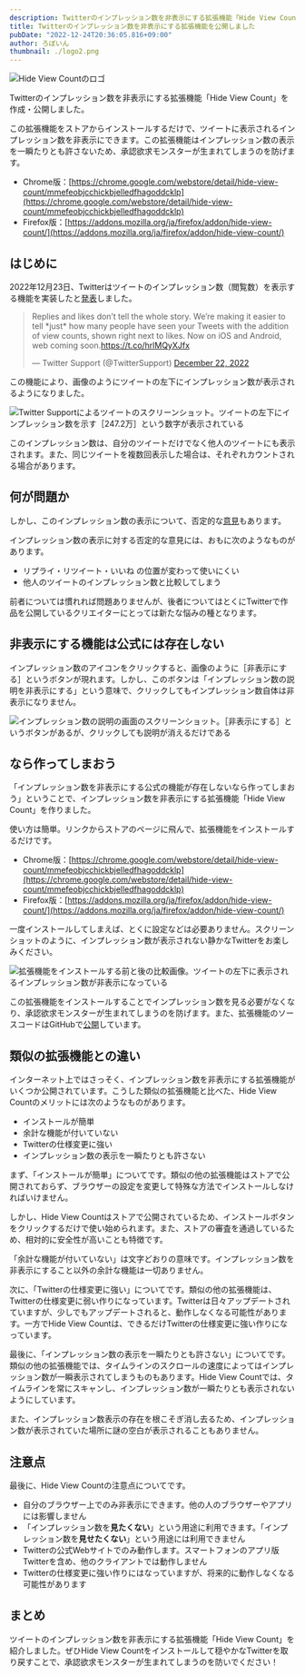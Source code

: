 ```yaml
---
description: Twitterのインプレッション数を非表示にする拡張機能「Hide View Count」を作成・公開しました。この拡張機能をストアからインストールするだけで、ツイートに表示されるインプレッション数を非表示にできます。この拡張機能はインプレッション数の表示を一瞬たりとも許さないため、承認欲求モンスターが生まれてしまうのを防げます。
title: Twitterのインプレッション数を非表示にする拡張機能を公開しました
pubDate: "2022-12-24T20:36:05.816+09:00"
author: ろぼいん
thumbnail: ./logo2.png
---
```


![Hide View Countのロゴ](./logo2.png)

Twitterのインプレッション数を非表示にする拡張機能「Hide View Count」を作成・公開しました。

この拡張機能をストアからインストールするだけで、ツイートに表示されるインプレッション数を非表示にできます。この拡張機能はインプレッション数の表示を一瞬たりとも許さないため、承認欲求モンスターが生まれてしまうのを防げます。

- Chrome版：[https://chrome.google.com/webstore/detail/hide-view-count/mmefeobjcchickbjelledfhagoddcklp](https://chrome.google.com/webstore/detail/hide-view-count/mmefeobjcchickbjelledfhagoddcklp)
- Firefox版：[https://addons.mozilla.org/ja/firefox/addon/hide-view-count/](https://addons.mozilla.org/ja/firefox/addon/hide-view-count/)

## はじめに

2022年12月23日、Twitterはツイートのインプレッション数（閲覧数）を表示する機能を実装したと[発表](https://help.twitter.com/en/using-twitter/view-counts)しました。

<blockquote class="twitter-tweet" data-dnt="true" data-theme="dark"><p lang="en" dir="ltr">Replies and likes don’t tell the whole story. We’re making it easier to tell *just* how many people have seen your Tweets with the addition of view counts, shown right next to likes. Now on iOS and Android, web coming soon.<a href="https://t.co/hrlMQyXJfx">https://t.co/hrlMQyXJfx</a></p>&mdash; Twitter Support (@TwitterSupport) <a href="https://twitter.com/TwitterSupport/status/1606055187348688896?ref_src=twsrc%5Etfw">December 22, 2022</a></blockquote> <script async src="https://platform.twitter.com/widgets.js" charset="utf-8"></script>

この機能により、画像のようにツイートの左下にインプレッション数が表示されるようになりました。

![Twitter Supportによるツイートのスクリーンショット。ツイートの左下にインプレッション数を示す［247.2万］という数字が表示されている](./2022-12-24-18-28-25.png)

このインプレッション数は、自分のツイートだけでなく他人のツイートにも表示されます。また、同じツイートを複数回表示した場合は、それぞれカウントされる場合があります。

## 何が問題か

しかし、このインプレッション数の表示について、否定的な[意見](https://www.itmedia.co.jp/news/articles/2212/23/news124.html)もあります。

インプレッション数の表示に対する否定的な意見には、おもに次のようなものがあります。

- リプライ・リツイート・いいね の位置が変わって使いにくい
- 他人のツイートのインプレッション数と比較してしまう

前者については慣れれば問題ありませんが、後者についてはとくにTwitterで作品を公開しているクリエイターにとっては新たな悩みの種となります。

## 非表示にする機能は公式には存在しない

インプレッション数のアイコンをクリックすると、画像のように［非表示にする］というボタンが現れます。しかし、このボタンは「インプレッション数の説明を非表示にする」という意味で、クリックしてもインプレッション数自体は非表示になりません。

![インプレッション数の説明の画面のスクリーンショット。［非表示にする］というボタンがあるが、クリックしても説明が消えるだけである](./2022-12-24-18-39-02.png)

## なら作ってしまおう

「インプレッション数を非表示にする公式の機能が存在しないなら作ってしまおう」ということで、インプレッション数を非表示にする拡張機能「Hide View Count」を作りました。

使い方は簡単。リンクからストアのページに飛んで、拡張機能をインストールするだけです。

- Chrome版：[https://chrome.google.com/webstore/detail/hide-view-count/mmefeobjcchickbjelledfhagoddcklp](https://chrome.google.com/webstore/detail/hide-view-count/mmefeobjcchickbjelledfhagoddcklp)
- Firefox版：[https://addons.mozilla.org/ja/firefox/addon/hide-view-count/](https://addons.mozilla.org/ja/firefox/addon/hide-view-count/)

一度インストールしてしまえば、とくに設定などは必要ありません。スクリーンショットのように、インプレッション数が表示されない静かなTwitterをお楽しみください。

![拡張機能をインストールする前と後の比較画像。ツイートの左下に表示されるインプレッション数が非表示になっている](./screenshot.png)

この拡張機能をインストールすることでインプレッション数を見る必要がなくなり、承認欲求モンスターが生まれてしまうのを防げます。また、拡張機能のソースコードはGitHubで[公開](https://github.com/Robot-Inventor/hide-view-count)しています。

## 類似の拡張機能との違い

インターネット上ではさっそく、インプレッション数を非表示にする拡張機能がいくつか公開されています。こうした類似の拡張機能と比べた、Hide View Countのメリットには次のようなものがあります。

- インストールが簡単
- 余計な機能が付いていない
- Twitterの仕様変更に強い
- インプレッション数の表示を一瞬たりとも許さない

まず、「インストールが簡単」についてです。類似の他の拡張機能はストアで公開されておらず、ブラウザーの設定を変更して特殊な方法でインストールしなければいけません。

しかし、Hide View Countはストアで公開されているため、インストールボタンをクリックするだけで使い始められます。また、ストアの審査を通過しているため、相対的に安全性が高いことも特徴です。

「余計な機能が付いていない」は文字どおりの意味です。インプレッション数を非表示にすること以外の余計な機能は一切ありません。

次に、「Twitterの仕様変更に強い」についてです。類似の他の拡張機能は、Twitterの仕様変更に弱い作りになっています。Twitterは日々アップデートされていますが、少しでもアップデートされると、動作しなくなる可能性があります。一方でHide View Countは、できるだけTwitterの仕様変更に強い作りになっています。

最後に、「インプレッション数の表示を一瞬たりとも許さない」についてです。類似の他の拡張機能では、タイムラインのスクロールの速度によってはインプレッション数が一瞬表示されてしまうものもあります。Hide View Countでは、タイムラインを常にスキャンし、インプレッション数が一瞬たりとも表示されないようにしています。

また、インプレッション数表示の存在を根こそぎ消し去るため、インプレッション数が表示されていた場所に謎の空白が表示されることもありません。

## 注意点

最後に、Hide View Countの注意点についてです。

- 自分のブラウザー上でのみ非表示にできます。他の人のブラウザーやアプリには影響しません
- 「インプレッション数を**見たくない**」という用途に利用できます。「インプレッション数を**見せたくない**」という用途には利用できません
- Twitterの公式Webサイトでのみ動作します。スマートフォンのアプリ版Twitterを含め、他のクライアントでは動作しません
- Twitterの仕様変更に強い作りにはなっていますが、将来的に動作しなくなる可能性があります

## まとめ

ツイートのインプレッション数を非表示にする拡張機能「Hide View Count」を紹介しました。ぜひHide View Countをインストールして穏やかなTwitterを取り戻すことで、承認欲求モンスターが生まれてしまうのを防いでください！
